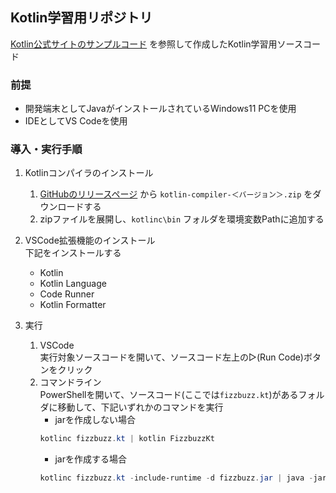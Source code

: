 ## Kotlin学習用リポジトリ
[Kotlin公式サイトのサンプルコード](https://play.kotlinlang.org/byExample/overview) を参照して作成したKotlin学習用ソースコード

### 前提
* 開発端末としてJavaがインストールされているWindows11 PCを使用
* IDEとしてVS Codeを使用

### 導入・実行手順  
1. Kotlinコンパイラのインストール  
   1. [GitHubのリリースページ](https://github.com/JetBrains/kotlin/releases/tag/v1.8.0) から `kotlin-compiler-＜バージョン＞.zip` をダウンロードする
   2. zipファイルを展開し、`kotlinc\bin` フォルダを環境変数Pathに追加する

2. VSCode拡張機能のインストール  
   下記をインストールする
   * Kotlin
   * Kotlin Language
   * Code Runner
   * Kotlin Formatter
3. 実行
   1. VSCode  
      実行対象ソースコードを開いて、ソースコード左上の▷(Run Code)ボタンをクリック 
   2. コマンドライン  
      PowerShellを開いて、ソースコード(ここでは`fizzbuzz.kt`)があるフォルダに移動して、下記いずれかのコマンドを実行
      * jarを作成しない場合
      ```powershell
      kotlinc fizzbuzz.kt | kotlin FizzbuzzKt 
      ```
      * jarを作成する場合
      ```powershell
      kotlinc fizzbuzz.kt -include-runtime -d fizzbuzz.jar | java -jar fizzbuzz.jar
      ```
